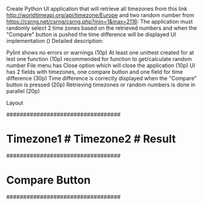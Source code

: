 Create Python UI application that will retrieve all timezones from this link http://worldtimeapi.org/api/timezone/Europe and 
two random number from https://csrng.net/csrng/csrng.php?min=1&max=2116: 
The application must randomly select 2 time zones based on the retrieved numbers and when the "Compare" button is pushed the time 
difference will be displayed UI implementation () Detailed description:

Pylint shows no errors or warnings (10p)
At least one unittest created for at lest one function (10p)
recommended for function to get/calculate random number
File menu has Close option which will close the application (10p)
UI has 2 fields with timezones, one compare button and one field for time difference (30p)
Time difference is correctly displayed when the "Compare" button is pressed (20p)
Retrieving timezones or random numbers is done in parallel (20p)

Layout

##################################
# Timezone1 # Timezone2 # Result #
##################################
#        Compare Button          #
##################################